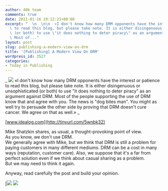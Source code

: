 ```yaml
---
author: 40k team
comments: true
date: 2011-01-16 19:12:21+00:00
excerpt: "  \n  \n\n  «I don't know how many DRM opponents have the interest or patience\
  \ to read this blog, but please take note. It is either disingenuous or unsophisticated\
  \ (or both) to use \"it does nothing to deter piracy\" as an argument against DRM.\
  \ Most of..."
layout: post
slug: publishing-a-modern-view-on-drm
title: '[Publishing] A Modern View On DRM'
wordpress_id: 3527
categories:
- Today in Publishing
---
```


 


  _
![](http://www.40kbooks.com/wp-content/uploads/quote1.jpg)
  «I don't know how many DRM opponents have the interest or patience to read this blog, but please take note. It is either disingenuous or unsophisticated (or both) to use "it does nothing to deter piracy" as an argument against DRM. Most of the people supporting the use of DRM know that and agree with you. The news is "dog bites man". You might as well try to persuade the other side by proving that DRM doesn't cure cancer. We agree on that as well.»
_  

[www.idealog.com](http://tinyurl.com/5wnbk32)






Mike Shatzkin shares, as usual, a thought-provoking point of view.  
As you know, we don't use DRM.   
We generally agree with Mike, but we think that DRM is still a problem for paying customers in many different mediums. DRM can be a cost in many ways (reputation, customer care). Also, we suppose that it's a far from perfect solution even if we think about casual sharing as a problem.   
But we may need to think it again.   

Anyway, read carefully the post and build your opinion.





[![](http://www.bookcafe.net/filtr/t1.png)
[![](http://www.bookcafe.net/filtr/f1.png)](http://www.facebook.com/pages/40k/122586614419616)


 
    
